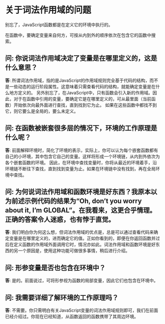 # 关于词法作用域的问题

别忘了，JavaScript函数都是在定义它的环境中执行的。

在函数中，要确定变量来自何方，可按从内到外的顺序依次在包含它的函数中搜索。

## **问**: 你说词法作用域决定了变量是在哪里定义的，这是什么意思？
**答**: 所谓词法作用域，指的是JavaScript的作用域规则完全基于代码的结构，而不是一些动态的运行阶段属性。这意味着只需查看代码的结构，就能确定变量是在什么地方定义的。
另外别忘了，在JavaScript中，只有函数会引入新的作用域。因此，对于在函数中引用的变量，要确定它是在哪里定义的，可从最里面（当前函数）开始依次向最外面进行查找，直到找到它为止。
如果在这些函数中都找不到它，则它要么是全局的，要么未定义。

## **问**: 在函数被嵌套很多层的情况下，环境的工作原理是什么呢？
**答**: 前面解释环境时，简化了环境的表示，实际上，你可以认为每个嵌套函数都有自己的小环境，其中包含它自己的变量。这样将形成一个环境链，从内到外依次为各个嵌套函数的环境。
因此，在环境中查找变量时，你将从最近的环境着手，沿环境链不断往下查找，直到找到变量为止。如果在环境链中没有找到，再在全局环境中查找。

## **问**: 为何说词法作用域和函数环境是好东西？我原本以为前述示例代码的结果为“Oh, don’t you worry about it, I’m GLOBAL”。在我看来，这更合乎情理。正确的答案令人迷惑，也有悖于直觉。

**答**: 我们明白你为何这么想，但词法作用域的优点是，总是可以通过查看代码来确定变量是在哪里定义的，进而确定它的值。正如你看到的，即便在你返回函数并过后在定义函数的作用域外面调用它时，情况亦如此。词法作用域和函数环境是好东西的另一个原因是，使用这种功能可做很多事情，稍后进行介绍。

## **问**: 形参变量是否也包含在环境中？
**答**: 是的。前面说过，可将形参视为函数的局部变量，因此它们也包含在环境中。

## **问**: 我需要详细了解环境的工作原理吗？
**答**: 不需要。你只需明白有关JavaScript变量的词法作用域规则即可，我们在前面已经介绍过。你现在已经知道，从函数返回的函数携带了其周边环境。
